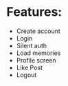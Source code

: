 # Features:

- Create account
- Login
- Silent auth
- Load memories
- Profile screen
- Like Post
- Logout
